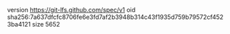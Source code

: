 version https://git-lfs.github.com/spec/v1
oid sha256:7a637dfcfc8706fe6e3fd7af2b3948b314c43f1935d759b79572cf4523ba4121
size 5652
